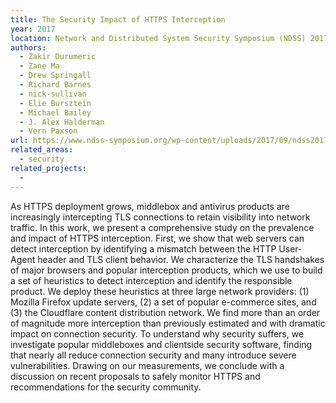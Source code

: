 ```yaml
---
title: The Security Impact of HTTPS Interception
year: 2017
location: Network and Distributed System Security Symposium (NDSS) 2017.
authors:
  - Zakir Durumeric
  - Zane Ma
  - Drew Springall
  - Richard Barnes
  - nick-sullivan
  - Elie Bursztein
  - Michael Bailey
  - J. Alex Halderman
  - Vern Paxson
url: https://www.ndss-symposium.org/wp-content/uploads/2017/09/ndss2017_04A-4_Durumeric_paper_0.pdf
related_areas:
  - security
related_projects:
  - 
---
```


As HTTPS deployment grows, middlebox and antivirus products are increasingly intercepting TLS connections to retain visibility into network traffic. In this work, we present a comprehensive study on the prevalence and impact of HTTPS interception. First, we show that web servers can detect interception by identifying a mismatch between the HTTP User-Agent header and TLS client behavior. We characterize the TLS handshakes of major browsers and popular interception products, which we use to build a set of heuristics to detect interception and identify the responsible product. We deploy these heuristics at three large network providers: (1) Mozilla Firefox update servers, (2) a set of popular e-commerce sites, and (3) the Cloudflare content distribution network. We find more than an order of magnitude more interception than previously estimated and with dramatic impact on connection security. To understand why security suffers, we investigate popular middleboxes and clientside security software, finding that nearly all reduce connection security and many introduce severe vulnerabilities. Drawing on our measurements, we conclude with a discussion on recent proposals to safely monitor HTTPS and recommendations for the security community.
